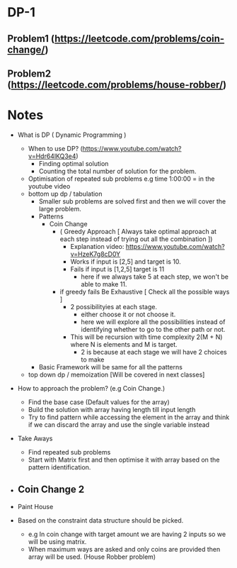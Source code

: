 # DP-1

## Problem1 (https://leetcode.com/problems/coin-change/)

## Problem2 (https://leetcode.com/problems/house-robber/)


# Notes
- What is DP ( Dynamic Programming )
  - When to use DP? (https://www.youtube.com/watch?v=Hdr64lKQ3e4)
    - Finding optimal solution
    - Counting the total number of solution for the problem.
  - Optimisation of repeated sub problems
    e.g time 1:00:00 = in the youtube video
  - bottom up dp / tabulation
    - Smaller sub problems are solved first and then we will cover the large problem.
    - Patterns
      - Coin Change 
        - ( Greedy Approach [ Always take optimal approach at each step instead of trying out all the combination ])
          - Explanation video: https://www.youtube.com/watch?v=HzeK7g8cD0Y
          - Works if input is [2,5] and target is 10. 
          - Fails if input is [1,2,5] target is 11
            - here if we always take 5 at each step, we won't be able to make 11.
        - if greedy fails Be Exhaustive [ Check all the possible ways ]
          - 2 possibilityies at each stage. 
            - either choose it or not choose it.
            - here we will explore all the possibilities instead of identifying whether to go to the other path or not.  
          - This will be recursion with time complexity 2(M + N) where N is elements and M is target.
            - 2 is because at each stage we will have 2 choices to make
    - Basic Framework will be same for all the patterns
  - top down dp / memoization [Will be covered in next classes]
- How to approach the problem? (e.g Coin Change.)
  - Find the base case (Default values for the array)
  - Build the solution with array having length till input length
  - Try to find pattern while accessing the element in the array and think if we can discard the array and use the single variable instead

- Take Aways
  - Find repeated sub problems
  - Start with Matrix first and then optimise it with array based on the pattern identification.
  

- Coin Change 2
  - 

- Paint House
- Based on the constraint data structure should be picked.  
  - e.g In coin change with target amount we are having 2 inputs so we will be using matrix. 
  - When maximum ways are asked and only coins are provided then array will be used. (House Robber problem)